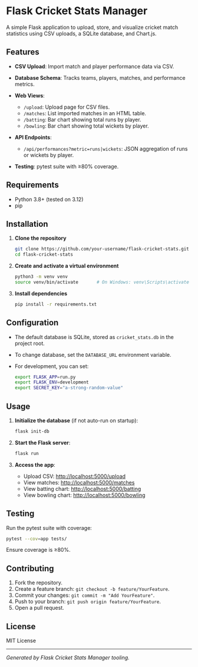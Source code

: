 # Flask Cricket Stats Manager

A simple Flask application to upload, store, and visualize cricket match statistics using CSV uploads, a SQLite database, and Chart.js.

## Features

* **CSV Upload**: Import match and player performance data via CSV.
* **Database Schema**: Tracks teams, players, matches, and performance metrics.
* **Web Views**:

  * `/upload`: Upload page for CSV files.
  * `/matches`: List imported matches in an HTML table.
  * `/batting`: Bar chart showing total runs by player.
  * `/bowling`: Bar chart showing total wickets by player.
* **API Endpoints**:

  * `/api/performances?metric=runs|wickets`: JSON aggregation of runs or wickets by player.
* **Testing**: pytest suite with ≥80% coverage.

## Requirements

* Python 3.8+ (tested on 3.12)
* pip

## Installation

1. **Clone the repository**

   ```bash
   git clone https://github.com/your-username/flask-cricket-stats.git
   cd flask-cricket-stats
   ```

2. **Create and activate a virtual environment**

   ```bash
   python3 -m venv venv
   source venv/bin/activate       # On Windows: venv\Scripts\activate
   ```

3. **Install dependencies**

   ```bash
   pip install -r requirements.txt
   ```

## Configuration

* The default database is SQLite, stored as `cricket_stats.db` in the project root.
* To change database, set the `DATABASE_URL` environment variable.
* For development, you can set:

  ```bash
  export FLASK_APP=run.py
  export FLASK_ENV=development
  export SECRET_KEY="a-strong-random-value"
  ```

## Usage

1. **Initialize the database** (if not auto-run on startup):

   ```bash
   flask init-db
   ```

2. **Start the Flask server**:

   ```bash
   flask run
   ```

3. **Access the app**:

   * Upload CSV: [http://localhost:5000/upload](http://localhost:5000/upload)
   * View matches: [http://localhost:5000/matches](http://localhost:5000/matches)
   * View batting chart: [http://localhost:5000/batting](http://localhost:5000/batting)
   * View bowling chart: [http://localhost:5000/bowling](http://localhost:5000/bowling)

## Testing

Run the pytest suite with coverage:

```bash
pytest --cov=app tests/
```

Ensure coverage is ≥80%.

## Contributing

1. Fork the repository.
2. Create a feature branch: `git checkout -b feature/YourFeature`.
3. Commit your changes: `git commit -m "Add YourFeature"`.
4. Push to your branch: `git push origin feature/YourFeature`.
5. Open a pull request.

## License

MIT License

---

*Generated by Flask Cricket Stats Manager tooling.*
